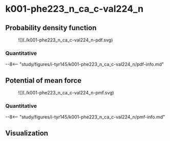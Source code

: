 # k001-phe223_n_ca_c-val224_n

## Probability density function

<figure markdown>
![](./k001-phe223_n_ca_c-val224_n-pdf.svg)
</figure>

### Quantitative

--8<-- "study/figures/i-tyr145/k001-phe223_n_ca_c-val224_n/pdf-info.md"

## Potential of mean force

<figure markdown>
![](./k001-phe223_n_ca_c-val224_n-pmf.svg)
</figure>

### Quantitative

--8<-- "study/figures/i-tyr145/k001-phe223_n_ca_c-val224_n/pmf-info.md"

## Visualization

<div id="reduced-view" class="mol-container"></div>
<script>
document.addEventListener('DOMContentLoaded', (event) => {
    const viewer = molstar.Viewer.create('reduced-view', {
        layoutIsExpanded: false,
        layoutShowControls: false,
        layoutShowRemoteState: false,
        layoutShowSequence: true,
        layoutShowLog: false,
        layoutShowLeftPanel: false,
        viewportShowExpand: true,
        viewportShowSelectionMode: true,
        viewportShowAnimation: false,
        pdbProvider: 'rcsb',
    }).then(viewer => {
        // viewer.loadStructureFromUrl("/analysis/005-rogfp-glh-md/data/traj/frame_106403.pdb", "pdb");
        viewer.loadSnapshotFromUrl("/misc/002-molstar-states/reduced-example.molj", "molj");
    });
});
</script>
